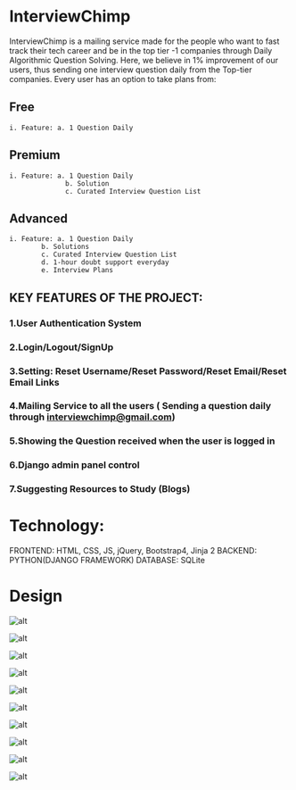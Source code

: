 # InterviewChimp

InterviewChimp is a mailing service made for the people who want to fast track their tech career and be in the top tier -1 companies through Daily Algorithmic Question Solving. Here, we believe in 1% improvement of our users, thus sending one interview question daily from the Top-tier companies.  Every user has an option to take plans from: 
## Free 
	i. Feature: a. 1 Question Daily
## Premium 
	i. Feature: a. 1 Question Daily
		          b. Solution
		          c. Curated Interview Question List
## Advanced 
	i. Feature: a. 1 Question Daily
		    b. Solutions
		    c. Curated Interview Question List
		    d. 1-hour doubt support everyday
		    e. Interview Plans
 

## KEY FEATURES OF THE PROJECT: 
### 1.User Authentication System
### 2.Login/Logout/SignUp
### 3.Setting: Reset Username/Reset Password/Reset Email/Reset Email Links
### 4.Mailing Service to all the users ( Sending a question daily through interviewchimp@gmail.com)
### 5.Showing the Question received when the user is logged in 
### 6.Django admin panel control
### 7.Suggesting Resources to Study (Blogs) 


# Technology: 

FRONTEND: HTML, CSS, JS,  jQuery,  Bootstrap4, Jinja 2 
BACKEND: PYTHON(DJANGO FRAMEWORK) 
DATABASE: SQLite


# Design

![alt](https://github.com/AryanNayak/InterviewChimp/blob/master/source/image1.png) 

![alt](https://github.com/AryanNayak/InterviewChimp/blob/master/source/image2.png) 

![alt](https://github.com/AryanNayak/InterviewChimp/blob/master/source/image3.png)



![alt](https://github.com/AryanNayak/InterviewChimp/blob/master/source/image4.png)


![alt](https://github.com/AryanNayak/InterviewChimp/blob/master/source/image5.png)

![alt](https://github.com/AryanNayak/InterviewChimp/blob/master/source/image6.png)


![alt](https://github.com/AryanNayak/InterviewChimp/blob/master/source/image7.png)



![alt](https://github.com/AryanNayak/InterviewChimp/blob/master/source/image8.png)

![alt](https://github.com/AryanNayak/InterviewChimp/blob/master/source/image9.png)



![alt](https://github.com/AryanNayak/InterviewChimp/blob/master/source/image10.png)

















